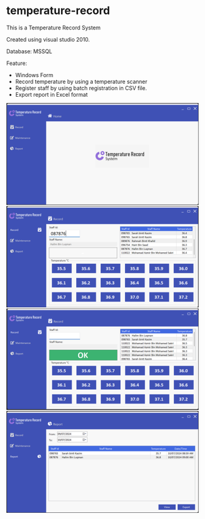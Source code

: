 # temperature-record
This is a Temperature Record System

Created using visual studio 2010.

Database: MSSQL

Feature:

- Windows Form
- Record temperature by using a temperature scanner
- Register staff by using batch registration in CSV file.
- Export report in Excel format

<picture>
  <source media="(prefers-color-scheme: dark)" srcset="https://github.com/cute-boss/temperature-record/blob/main/Temp2.png">
  <source media="(prefers-color-scheme: light)" srcset="https://github.com/cute-boss/temperature-record/blob/main/Temp2.png">
  <img alt="Shows an illustrated sun in light mode and a moon with stars in dark mode." src="https://github.com/cute-boss/temperature-record/blob/main/Temp2.png">
</picture>

<picture>
  <source media="(prefers-color-scheme: dark)" srcset="https://github.com/cute-boss/temperature-record/blob/main/Temp3.png">
  <source media="(prefers-color-scheme: light)" srcset="https://github.com/cute-boss/temperature-record/blob/main/Temp3.png">
  <img alt="Shows an illustrated sun in light mode and a moon with stars in dark mode." src="https://github.com/cute-boss/temperature-record/blob/main/Temp3.png">
</picture>


<picture>
  <source media="(prefers-color-scheme: dark)" srcset="https://github.com/cute-boss/temperature-record/blob/main/Temp4.png">
  <source media="(prefers-color-scheme: light)" srcset="https://github.com/cute-boss/temperature-record/blob/main/Temp4.png">
  <img alt="Shows an illustrated sun in light mode and a moon with stars in dark mode." src="https://github.com/cute-boss/temperature-record/blob/main/Temp4.png">
</picture>


<picture>
  <source media="(prefers-color-scheme: dark)" srcset="https://github.com/cute-boss/temperature-record/blob/main/Temp5.png">
  <source media="(prefers-color-scheme: light)" srcset="https://github.com/cute-boss/temperature-record/blob/main/Temp5.png">
  <img alt="Shows an illustrated sun in light mode and a moon with stars in dark mode." src="https://github.com/cute-boss/temperature-record/blob/main/Temp5.png">
</picture>
